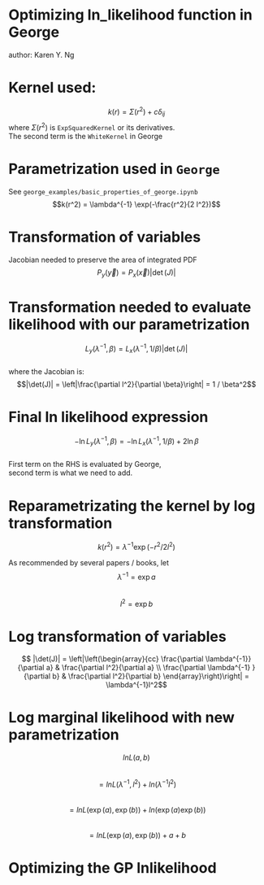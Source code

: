 # Optimizing ln_likelihood function in George
author: Karen Y. Ng

# Kernel used: 
$$
k(r) = \Sigma(r^2) + c\delta_{ij}
$$
where $\Sigma(r^2)$ is `ExpSquaredKernel` or its derivatives.  
The second term is the `WhiteKernel` in George  

# Parametrization used in `George`
See `george_examples/basic_properties_of_george.ipynb`
$$k(r^2) = \lambda^{-1} \exp(-\frac{r^2}{2 l^2})$$ 

# Transformation of variables 
Jacobian needed to preserve the area of integrated PDF  
$$P_y(\vec{y}) = P_x(\vec{x}) |\det(J)| $$ 

# Transformation needed to evaluate likelihood with our parametrization 
$$ L_y(\lambda^{-1}, \beta) = L_x(\lambda^{-1}, 1 /\beta) |\det(J)| $$   
where the Jacobian is:    
$$|\det(J)| = \left|\frac{\partial l^2}{\partial \beta}\right| = 1 / \beta^2$$

# Final ln likelihood expression 
$$ -\ln L_y(\lambda^{-1}, \beta) = -\ln L_x(\lambda^{-1}, 1 / \beta) + 2 \ln
\beta$$    
First term on the RHS is evaluated by George,    
second term is what we need to add. 

# Reparametrizating the kernel by log transformation 
$$ k(r^2) = \lambda^{-1} \exp(-r^2 / 2 l^2) $$ 

As recommended by several papers / books, let    
$$ \lambda^{-1} = \exp{a} $$    
$$ l^2 = \exp{b} $$ 

# Log transformation of variables  
$$ |\det(J)| = \left|\left(\begin{array}{cc}
\frac{\partial \lambda^{-1}}{\partial a} & \frac{\partial l^2}{\partial a} \\
\frac{\partial \lambda^{-1} }{\partial b} & \frac{\partial l^2}{\partial b}
\end{array}\right)\right| = \lambda^{-1}l^2$$

# Log marginal likelihood with new parametrization 
$$ln L(a, b) $$    
$$= ln L(\lambda^{-1}, l^2) + ln (\lambda^{-1} l^2)$$   
$$= ln L(\exp(a), \exp(b)) + ln (\exp(a)\exp(b))$$   
$$= ln L(\exp(a), \exp(b)) + a + b$$ 

# Optimizing the GP lnlikelihood 

